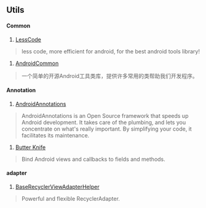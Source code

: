 ## Utils

#### Common    

1. [LessCode](https://github.com/openproject/LessCode)   
  > less code, more efficient for android, for the best android tools library!   

1. [AndroidCommon](https://github.com/venshine/AndroidCommon)   
  > 一个简单的开源Android工具类库，提供许多常用的类帮助我们开发程序。   


#### Annotation    

1. [AndroidAnnotations](https://github.com/excilys/androidannotations)   
  > AndroidAnnotations is an Open Source framework that speeds up Android development. It takes care of the plumbing, and lets you concentrate on what's really important. By simplifying your code, it facilitates its maintenance.   

1. [Butter Knife](https://github.com/JakeWharton/butterknife)   
  > Bind Android views and callbacks to fields and methods.    


#### adapter

1. [BaseRecyclerViewAdapterHelper](https://github.com/CymChad/BaseRecyclerViewAdapterHelper)    

  > Powerful and flexible RecyclerAdapter.    
